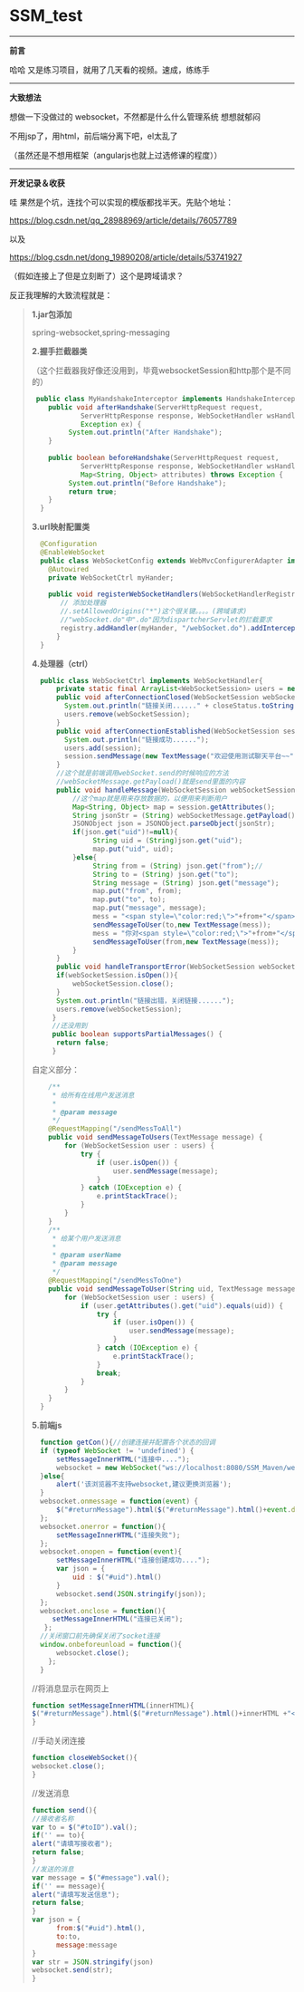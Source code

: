 # SSM_test

------

**前言**

哈哈 又是练习项目，就用了几天看的视频。速成，练练手

---------------

**大致想法**

想做一下没做过的 websocket，不然都是什么什么管理系统 想想就郁闷

不用jsp了，用html，前后端分离下吧，el太乱了

（虽然还是不想用框架（angularjs也就上过选修课的程度））

------

**开发记录＆收获**

哇 果然是个坑，连找个可以实现的模版都找半天。先贴个地址：

https://blog.csdn.net/qq_28988969/article/details/76057789

以及

https://blog.csdn.net/dong_19890208/article/details/53741927

（假如连接上了但是立刻断了）这个是跨域请求？

反正我理解的大致流程就是：

> **1.jar包添加**
>
> spring-websocket,spring-messaging
>
> **2.握手拦截器类**
>
> （这个拦截器我好像还没用到，毕竟websocketSession和http那个是不同的）
>
> ```java
>  public class MyHandshakeInterceptor implements HandshakeInterceptor{
> 	  public void afterHandshake(ServerHttpRequest request,  
> 	          ServerHttpResponse response, WebSocketHandler wsHandler,  
> 	          Exception ex) {
> 	       System.out.println("After Handshake");  
> 	  }
> 	
> 	  public boolean beforeHandshake(ServerHttpRequest request,  
> 	          ServerHttpResponse response, WebSocketHandler wsHandler,  
> 	          Map<String, Object> attributes) throws Exception {
> 	       System.out.println("Before Handshake");  
> 	       return true;  
> 	  }  
> 	} 
>```
> **3.url映射配置类**
>```java
> 	@Configuration
> 	@EnableWebSocket
> 	public class WebSocketConfig extends WebMvcConfigurerAdapter implements WebSocketConfigurer {
> 	  @Autowired
> 	  private WebSocketCtrl myHander;
> 		
> 	  public void registerWebSocketHandlers(WebSocketHandlerRegistry registry) {
> 	     // 添加处理器
> 	     //.setAllowedOrigins("*")这个很关键。。。。(跨域请求)
> 	     //"webSocket.do"中".do"因为dispartcherServlet的拦截要求
> 	     registry.addHandler(myHander, "/webSocket.do").addInterceptors(new MyHandshakeInterceptor()).setAllowedOrigins("*");
> 	    }
> 	}
>```
> **4.处理器（ctrl）**
>```java
> 	public class WebSocketCtrl implements WebSocketHandler{
> 	    private static final ArrayList<WebSocketSession> users = new ArrayList<WebSocketSession>();
> 	    public void afterConnectionClosed(WebSocketSession webSocketSession, CloseStatus closeStatus) throws Exception {
> 	      System.out.println("链接关闭......" + closeStatus.toString());
> 	      users.remove(webSocketSession);
> 	    }
> 	    public void afterConnectionEstablished(WebSocketSession session) throws Exception {
> 	      System.out.println("链接成功......");
> 	      users.add(session);
> 	      session.sendMessage(new TextMessage("欢迎使用测试聊天平台~~"));
> 	    }
> 	    //这个就是前端调用webSocket.send的时候响应的方法
> 	    //webSocketMessage.getPayload()就是send里面的内容
> 	    public void handleMessage(WebSocketSession webSocketSession, WebSocketMessage<?> webSocketMessage) throws Exception {
> 	    	//这个map就是用来存放数据的，以便用来判断用户
> 	   		Map<String, Object> map = session.getAttributes();
> 	        String jsonStr = (String) webSocketMessage.getPayload();
> 	        JSONObject json = JSONObject.parseObject(jsonStr);
> 	        if(json.get("uid")!=null){
> 	        	 String uid = (String)json.get("uid");
> 	        	 map.put("uid", uid);
> 	        }else{
> 	        	 String from = (String) json.get("from");//
> 	             String to = (String) json.get("to");
> 	             String message = (String) json.get("message");
> 	             map.put("from", from);
> 	             map.put("to", to);
> 	             map.put("message", message);
> 	             mess = "<span style=\"color:red;\">"+from+"</span>对你说: "+message;
> 	             sendMessageToUser(to,new TextMessage(mess));
> 	             mess = "你对<span style=\"color:red;\">"+from+"</span>说: "+message;
> 	             sendMessageToUser(from,new TextMessage(mess));
> 	        }
> 	    }
> 	    public void handleTransportError(WebSocketSession webSocketSession, Throwable throwable) throws Exception {
> 	    if(webSocketSession.isOpen()){
> 	        webSocketSession.close();
> 	    }
> 	    System.out.println("链接出错，关闭链接......");
> 	    users.remove(webSocketSession);
> 	   }
> 	   //还没用到
> 	   public boolean supportsPartialMessages() {
> 		return false;
> 	   }
>```
> 自定义部分：
>
>```java
> 	  /**
> 	   * 给所有在线用户发送消息
> 	   *
> 	   * @param message
> 	   */
> 	  @RequestMapping("/sendMessToAll")
> 	  public void sendMessageToUsers(TextMessage message) {
> 	      for (WebSocketSession user : users) {
> 	          try {
> 	              if (user.isOpen()) {
> 	                  user.sendMessage(message);
> 	              }
> 	          } catch (IOException e) {
> 	              e.printStackTrace();
> 	          }
> 	      }
> 	  }
> 	  /**
> 	   * 给某个用户发送消息
> 	   *
> 	   * @param userName
> 	   * @param message
> 	   */
> 	  @RequestMapping("/sendMessToOne")
> 	  public void sendMessageToUser(String uid, TextMessage message) {
> 	      for (WebSocketSession user : users) {
> 	          if (user.getAttributes().get("uid").equals(uid)) {
> 	              try {
> 	                  if (user.isOpen()) {
> 	                      user.sendMessage(message);
> 	                  }
> 	              } catch (IOException e) {
> 	                  e.printStackTrace();
> 	              }
> 	              break;
> 	          }
> 	      }
> 	  }
> 	}
>```
> **5.前端js**
>```javaScript
> 	function getCon(){//创建连接并配置各个状态的回调
> 	if (typeof WebSocket != 'undefined') {
> 		setMessageInnerHTML("连接中....");
> 		websocket = new WebSocket("ws://localhost:8080/SSM_Maven/webSocket.do");
> 	}else{
> 		alert('该浏览器不支持websocket,建议更换浏览器');
> 	}
> 	websocket.onmessage = function(event) {
> 		$("#returnMessage").html($("#returnMessage").html()+event.data +"<br/>");
> 	};
> 	websocket.onerror = function(){
> 		setMessageInnerHTML("连接失败");
> 	};
> 	websocket.onopen = function(event){
> 		setMessageInnerHTML("连接创建成功....");
> 		var json = {
> 			uid : $("#uid").html()
> 		}
> 		websocket.send(JSON.stringify(json));
> 	};
> 	websocket.onclose = function(){
> 	   setMessageInnerHTML("连接已关闭");
> 	 };
> 	//关闭窗口前先确保关闭了socket连接
> 	window.onbeforeunload = function(){
> 		websocket.close();
> 	  };
> 	}
>```
> //将消息显示在网页上 
>```javaScript
> function setMessageInnerHTML(innerHTML){
> $("#returnMessage").html($("#returnMessage").html()+innerHTML +"<br/>");
> }
>```
> //手动关闭连接
>```javaScript
> function closeWebSocket(){
> websocket.close();
> }
>```
> //发送消息
>```javaScript
> function send(){
> //接收者名称
> var to = $("#toID").val();
> if('' == to){
> alert("请填写接收者");
> return false;
> }
> //发送的消息
> var message = $("#message").val();
> if('' == message){
> alert("请填写发送信息");
> return false;
> }
> var json = {
> 		from:$("#uid").html(),
> 		to:to,
> 		message:message
> }
> var str = JSON.stringify(json)
> websocket.send(str);
> }
>```





